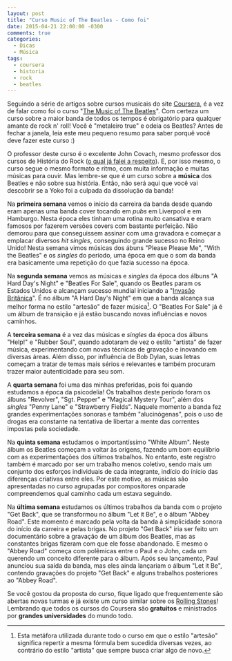 ```yaml
---
layout: post
title: "Curso Music of The Beatles - Como foi"
date: 2015-04-21 22:00:00 -0300
comments: true
categories: 
  - Dicas
  - Música
tags:
  - coursera
  - historia
  - rock
  - beatles
---
```

Seguindo a série de artigos sobre cursos musicais do site [Coursera](https://coursera.org), é a vez de falar como foi o curso "[The Music of The Beatles](https://www.coursera.org/course/beatles)". Com certeza um curso sobre a maior banda de todos os tempos é obrigatório para qualquer amante de rock n' roll! Você é "metaleiro true" e odeia os Beatles? Antes de fechar a janela, leia este meu pequeno resumo para saber porquê você deve fazer este curso :) 

<!-- more -->

O professor deste curso é o excelente John Covach, mesmo professor dos cursos de História do Rock ([o qual já falei a respeito](/curso-history-of-rock-como-foi)). E, por isso mesmo, o curso segue o mesmo formato e ritmo, com muita informação e muitas músicas para ouvir. Mas lembre-se que é um curso sobre a **música** dos Beatles e não sobre sua história. Então, não será aqui que você vai descobrir se a Yoko foi a culpada da dissolução da banda!

Na **primeira semana** vemos o início da carreira da banda desde quando eram apenas uma banda cover tocando em *pubs* em Liverpool e em Hamburgo. Nesta época eles tinham uma rotina muito cansativa e eram famosos por fazerem versões covers com bastante perfeição. Não demorou para que conseguissem assinar com uma gravadora e começar a emplacar diversos *hit singles*, conseguindo grande sucesso no Reino Unido! Nesta semana vimos músicas dos ábuns "Please Please Me", "With the Beatles" e os *singles* do período, uma época em que o som da banda era basicamente uma repetição do que fazia sucesso na época.

Na **segunda semana** vemos as músicas e *singles* da época dos álbuns "A Hard Day's Night" e "Beatles For Sale", quando os Beatles param os Estados Unidos e alcançam sucesso mundial iniciando a "[Invasão Britânica](https://pt.wikipedia.org/wiki/Invas%C3%A3o_Brit%C3%A2nica)". É no álbum "A Hard Day's Night" em que a banda alcança sua melhor forma no estilo "artesão" de fazer música[^1]. O "Beatles For Sale" já é um álbum de transição e já estão buscando novas influências e novos caminhos.

A **terceira semana** é a vez das músicas e *singles* da época dos álbuns "Help!" e "Rubber Soul", quando adotaram de vez o estilo "artista" de fazer música, experimentando com novas técnicas de gravação e inovando em diversas áreas. Além disso, por influência de Bob Dylan, suas letras começam a tratar de temas mais sérios e relevantes e também procuram trazer maior autenticidade para seu som.

A **quarta semana** foi uma das minhas preferidas, pois foi quando estudamos a época da psicodelia! Os trabalhos deste período foram os álbuns "Revolver", "Sgt. Pepper" e "Magical Mystery Tour", além dos *singles* "Penny Lane" e "Strawberry Fields". Naquele momento a banda fez grandes experimentações sonoras e também "alucinógenas", pois o uso de drogas era constante na tentativa de libertar a mente das correntes impostas pela sociedade.

Na **quinta semana** estudamos o importantíssimo "White Album". Neste álbum os Beatles começam a voltar às origens, fazendo um bom equilíbrio com as experimentações dos últimos trabalhos. No entanto, este registro também é marcado por ser um trabalho menos coletivo, sendo mais um conjunto dos esforços individuais de cada integrante, indício do ínicio das diferenças criativas entre eles. Por este motivo, as músicas são apresentadas no curso agrupadas por compositores onparade compreendemos qual caminho cada um estava seguindo.

Na **última semana** estudamos os últimos trabalhos da banda com o projeto "Get Back", que se transformou no álbum "Let it Be", e o álbum "Abbey Road". Este momento é marcado pela volta da banda à simplicidade sonora do início da carreira e pelas brigas. No projeto "Get Back" iria ser feito um documentário sobre a gravação de um álbum dos Beatles, mas as constantes brigas fizeram com que ele fosse abandonado. E mesmo o "Abbey Road" começa com polêmicas entre o Paul e o John, cada um querendo um conceito diferente para o álbum. Após seu lançamento, Paul anunciou sua saída da banda, mas eles ainda lançariam o álbum "Let it Be", contendo gravações do projeto "Get Back" e alguns trabalhos posteriores ao "Abbey Road".

Se você gostou da proposta do curso, fique ligado que frequentemente são abertas novas turmas e já existe um curso similar sobre os [Rolling Stones](https://www.coursera.org/course/rollingstones)! Lembrando que todos os cursos do Coursera são **gratuitos** e ministrados por **grandes universidades** do mundo todo.

[^1]: Esta metáfora utilizada durante todo o curso em que o estilo "artesão" significa repertir a mesma fórmula bem sucedida diversas vezes, ao contrário do estilo "artista" que sempre busca criar algo de novo.

